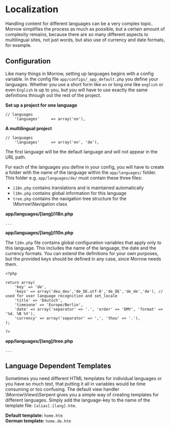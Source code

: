 Localization
=============================

Handling content for different languages can be a very complex topic.
Morrow simplifies the process as much as possible, but a certain amount of complexity remains, because there are so many different aspects to multilingual sites, not just words, but also use of currency and date formats, for example.

Configuration
-------------

Like many things in Morrow, setting up languages begins with a config variable.
In the config file `app/configs/_app_default.php` you define your languages.
Whether you use a short form like `en` or long one like `english` or even `English` is up to you, but you will have to use exactly the same definitions through out the rest of the project.

**Set up a project for one language**

~~~{.php}
// languages
    'languages'     => array('en'),
~~~

**A multilingual project**

~~~{.php}
// languages
    'languages'     => array('en', 'de'),
~~~

The first language will be the default language and will not appear in the URL path. 


For each of the languages you define in your config, you will have to create a folder with the name of the language within the `app/languages/` folder.
This folder e.g. `app/languages/de/` must contain these three files:

* `i18n.php` contains translations and is maintained automatically
* `l10n.php` contains global information for this language
* `tree.php` contains the navigation tree structure for the \Morrow\Navigation class

**app/languages/[lang]/i18n.php**

    ...

**app/languages/[lang]/l10n.php**

The `l10n.php` file contains global configuration variables that apply only to this language. This includes the name of the language, the date and the currency formats. You can extend the definitions for your own purposes, but the provided keys should be defined in any case, since Morrow needs them.

~~~{.php}
<?php

return array(
    'key' => 'de',
    'keys' => array('deu_deu','de_DE.utf-8','de_DE','de_de','de'), // used for user language recognition and set_locale
    'title' => 'Deutsch',
    'timezone' => 'Europe/Berlin',
    'date' => array('separator' => '.', 'order' => 'DMY', 'format' => '%d. %B %Y'),
    'currency' => array('separator' => ',', 'thou' => '.'),
);

?>
~~~

**app/languages/[lang]/tree.php**

    ...





Language Dependent Templates
----------------------------

Sometimes you need different HTML templates for individual languages or you have so much text, that putting it all in variables would be time consuming or too confusing.
The default view handler \Morrow\Views\Serpent gives you a simple way of creating templates for different languages. Simply add the language-key to the name of the template file: `[alias].[lang].htm`.

**Default template:** `home.htm`  
**German template:** `home.de.htm`
